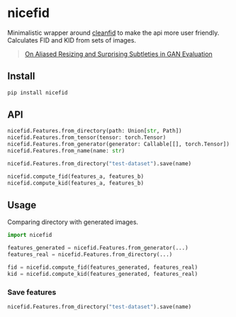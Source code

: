 # nicefid

Minimalistic wrapper around [cleanfid](https://github.com/GaParmar/clean-fid) to make the api more user friendly. Calculates FID and KID from sets of images.

> [On Aliased Resizing and Surprising Subtleties in GAN Evaluation](https://arxiv.org/abs/2104.11222)

## Install

```bash
pip install nicefid
```

## API

```python
nicefid.Features.from_directory(path: Union[str, Path])
nicefid.Features.from_tensor(tensor: torch.Tensor)
nicefid.Features.from_generator(generator: Callable[[], torch.Tensor])
nicefid.Features.from_name(name: str)

nicefid.Features.from_directory("test-dataset").save(name)

nicefid.compute_fid(features_a, features_b)
nicefid.compute_kid(features_a, features_b)
```

## Usage

Comparing directory with generated images.

```python
import nicefid

features_generated = nicefid.Features.from_generator(...)
features_real = nicefid.Features.from_directory(...)

fid = nicefid.compute_fid(features_generated, features_real)
kid = nicefid.compute_kid(features_generated, features_real)
```

### Save features

```python
nicefid.Features.from_directory("test-dataset").save(name)
```

